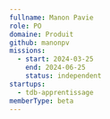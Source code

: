 ```yaml
---
fullname: Manon Pavie
role: PO
domaine: Produit
github: manonpv
missions:
  - start: 2024-03-25
    end: 2024-06-25
    status: independent
startups:
  - tdb-apprentissage
memberType: beta
---
```


